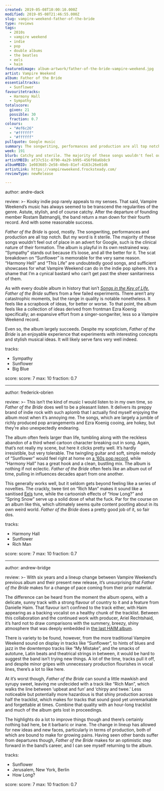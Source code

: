 ```yaml
---
created: 2019-05-08T10:00:10.000Z
modified: 2019-05-08T21:46:55.000Z
slug: vampire-weekend-father-of-the-bride
type: reviews
tags:
  - 2010s
  - vampire weekend
  - indie
  - pop
  - double albums
  - the beatles
  - eels 
  - haim
featuredimage: album-artwork/father-of-the-bride-vampire-weekend.jpg
artist: Vampire Weekend
album: Father of the Bride
essentialtracks:
  - Sunflower
favouritetracks:
  - Harmony Hall
  - Sympathy
totalscore:
  given: 21
  possible: 30
  fraction: 0.7
colours:
  - "#ef6c26"
  - "#ffffff"
  - "#ffffff"
pullquote: Google music
summary: The songwriting, performances and production are all top notch. But my word is it sterile. The majority of these songs wouldn't feel out of place in an advert for Google, such is the clinical nature of their formation.
week: 191
blurb: Catchy and sterile. The majority of these songs wouldn't feel out of place in an advert for Google, such is the clinical nature of their formation.
artistMBID: af37c51c-0790-4a29-b995-456f98a6b8c9
albumMBID: 1e083685-2e58-40eb-81ef-4163c26e01d6
artistLink: https://vampireweekend.frocksteady.com/
reviewType: newRelease

---
```


author: andre-dack

review: >-
  Kooky indie pop rarely appeals to my senses. That said, Vampire Weekend’s music has always seemed to be transcend the regularities of the genre. Astute, stylish, and of course catchy. After the departure of founding member Rostam Batmanglij, the band return a man down for their fourth record. And with some reasonable success.

  *Father of the Bride* is good, mostly. The songwriting, performances and production are all top notch. But my word is it sterile. The majority of these songs wouldn’t feel out of place in an advert for Google, such is the clinical nature of their formation. The album is playful in its own restrained way. “Sympathy” stands out because it’s loose, and all the better for it. The scat breakdown on “Sunflower” is memorable for the very same reason. “Harmony Hell” and “This Life” are undoubtedly good songs, and sufficient showcases for what Vampire Weekend can do in the indie pop sphere. It’s a shame that I’m a cynical bastard who can’t get past the sheer sanitariness of them.

  As with every double album in history that isn’t [*Songs in the Key of Life*](/reviews/stevie-wonder-songs-in-the-key-of-life/), *Father of the Bride* suffers from a few failed experiments. There aren’t any catastrophic moments, but the range in quality is notable nonetheless. It feels like a scrapbook of ideas, for better or worse. To that point, the album feels like a collection of ideas derived from frontman Ezra Koenig specifically; an expansive effort from a singer-songwriter, less so a Vampire Weekend record. 
  
  Even so, the album largely succeeds. Despite my scepticism, *Father of the Bride* is an enjoyable experience that experiments with interesting concepts and stylish musical ideas. It will likely serve fans very well indeed.

tracks:
  - Sympathy
  - ­­Sunflower
  - ­­Big Blue

score:
  score: 7
  max: 10
  fraction: 0.7

---
author: frederick-obrien

review: >-
  This isn’t the kind of music I would listen to in my own time, so *Father of the Bride* does well to be a pleasant listen. It delivers its preppy brand of indie rock with such aplomb that I actually find myself enjoying the album most when it’s annoying me. The songs, which are largely a jumble of richly produced pop arrangements and Ezra Koenig cooing, are hokey, but they’re also unexpectedly endearing.

  The album often feels larger than life, tumbling along with the reckless abandon of a third wheel cartoon character breaking out in song. Again, that’s not really my scene, but here it clicks pretty well. It’s hardly irresistible, but very tolerable. The twingling guitar and soft, simple melody of “Sunflower” would feel right at home on [a ‘60s pop record](/reviews/the-beatles-revolver/), while “Harmony Hall” has a great hook and a clean, bustling mix. The album is nothing if not eclectic. *Father of the Bride* often feels like an album out of time, pulling in influences decades apart from one another.

  This generally works well, but it seldom gets beyond feeling like a series of novelties. The crackly, twee tint on “Rich Man” makes it sound like a sanitised [Eels](/reviews/eels-daisies-of-the-galaxy/) tune, while the cartoonish effects of “How Long?” and “Spring Snow” serve up a solid dose of what the fuck. Par for the course on an album like this, which ultimately seems quite content pootling about in its own weird world. *Father of the Bride* does a pretty good job of it, so fair dos.

tracks:
  - Harmony Hall
  - ­­Sunflower
  - ­­Rich Man

score:
  score: 7
  max: 10
  fraction: 0.7

---
author: andrew-bridge

review: >-
  With six years and a lineup change between Vampire Weekend’s previous album and their present new release, it’s unsurprising that *Father of the Bride* makes for a change of pace coming from their prior material.

  The difference can be heard from the moment the album opens, with a delicate, sunny track with a strong flavour of country to it and a feature from Danielle Haim. That flavour isn’t confined to the track either, with Haim appearing as a backing vocalist on a healthy chunk of the tracklist. Between this collaboration and the continued work with producer, Ariel Rechtshaid, it’s hard not to draw comparisons with the summery, breezy, shiny atmosphere that was deeply embedded in [the last HAIM album](/reviews/haim-something-to-tell-you/).

  There is variety to be found, however, from the more traditional Vampire Weekend sound on display in tracks like “Sunflower”, to hints of blues and jazz in the downtempo tracks like “My Mistake”, and the smacks of autotune, Latin beats and theatrical strings in between, it would be hard to suggest the band isn’t trying new things. A lot of the time, tracks pull it off, and despite minor gripes with unnecessary production flourishes in vocal lines, there’s a lot to like here.

  At it’s worst though, *Father of the Bride* can sound a little mawkish and syrupy sweet, leaving me undecided with a track like “Rich Man”, which walks the line between ‘upbeat and fun’ and ‘chirpy and twee.’ Less noticeable but potentially more hazardous is that shiny production across half the tracklist, which makes for tracks that sound good yet unremarkable and forgettable at times. Combine that quality with an hour-long tracklist and much of the album gets lost in proceedings.

  The highlights do a lot to improve things though and there’s certainly nothing bad here, be it barbaric or inane. The change in lineup has allowed for new ideas and new faces, particularly in terms of production, both of which are bound to make for growing pains. Having seen other bands suffer from departures though, *Father of the Bride* makes for an optimistic step forward in the band’s career, and I can see myself returning to the album.

tracks:
  - Sunflower
  - ­­Jerusalem, New York, Berlin
  - ­­How Long?
  
score:
  score: 7
  max: 10
  fraction: 0.7

